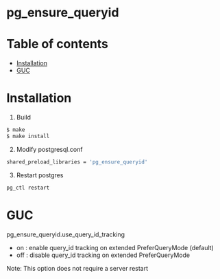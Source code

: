 # pg_ensure_queryid

# Table of contents
- [Installation](#installation)
- [GUC](#guc)

# Installation
1. Build
```bash
$ make
$ make install
```

2. Modify postgresql.conf
```bash
shared_preload_libraries = 'pg_ensure_queryid'
```

3. Restart postgres
```bash
pg_ctl restart
```

# GUC
pg_ensure_queryid.use_query_id_tracking
- on : enable query_id tracking on extended PreferQueryMode (default)
- off : disable query_id tracking on extended PreferQueryMode

Note: This option does not require a server restart
